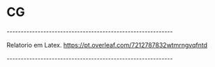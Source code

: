 # CG

*-----------------------------------------------------------*

Relatorio em Latex.
https://pt.overleaf.com/7212787832wtmrngvqfntd

*-----------------------------------------------------------*